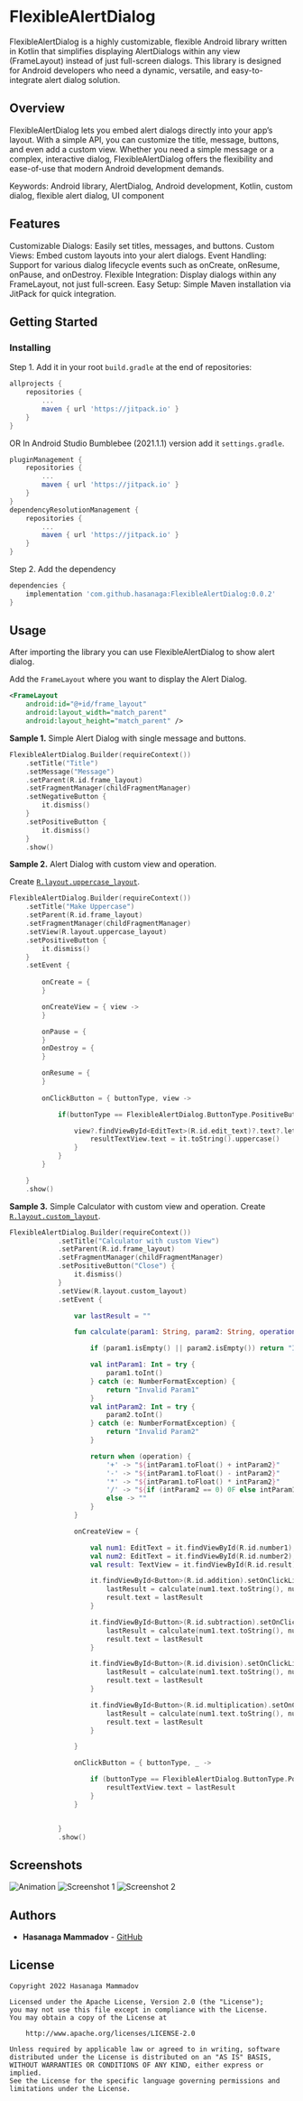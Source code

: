 # FlexibleAlertDialog

FlexibleAlertDialog is a highly customizable, flexible Android library written in Kotlin that simplifies displaying AlertDialogs within any view (FrameLayout) instead of just full-screen dialogs. This library is designed for Android developers who need a dynamic, versatile, and easy-to-integrate alert dialog solution.

## Overview
FlexibleAlertDialog lets you embed alert dialogs directly into your app’s layout. With a simple API, you can customize the title, message, buttons, and even add a custom view. Whether you need a simple message or a complex, interactive dialog, FlexibleAlertDialog offers the flexibility and ease-of-use that modern Android development demands.

Keywords: Android library, AlertDialog, Android development, Kotlin, custom dialog, flexible alert dialog, UI component

## Features
Customizable Dialogs: Easily set titles, messages, and buttons.
Custom Views: Embed custom layouts into your alert dialogs.
Event Handling: Support for various dialog lifecycle events such as onCreate, onResume, onPause, and onDestroy.
Flexible Integration: Display dialogs within any FrameLayout, not just full-screen.
Easy Setup: Simple Maven installation via JitPack for quick integration.




## Getting Started
### Installing

Step 1. Add it in your root ```build.gradle``` at the end of repositories:
```gradle
allprojects {
    repositories {
        ...
        maven { url 'https://jitpack.io' }
    }
}
```
OR
In Android Studio Bumblebee (2021.1.1) version add it ```settings.gradle```.
```gradle
pluginManagement {
    repositories {
        ...
        maven { url 'https://jitpack.io' }
    }
}
dependencyResolutionManagement {
    repositories {
        ...
        maven { url 'https://jitpack.io' }
    }
}
```

Step 2. Add the dependency
```gradle
dependencies {
    implementation 'com.github.hasanaga:FlexibleAlertDialog:0.0.2'
}
```

## Usage
After importing the library you can use FlexibleAlertDialog to show alert dialog.

Add the ```FrameLayout``` where you want to display the Alert Dialog.
```xml
<FrameLayout
    android:id="@+id/frame_layout"
    android:layout_width="match_parent"
    android:layout_height="match_parent" />
```

**Sample 1.** Simple Alert Dialog with single message and buttons.
```kotlin
FlexibleAlertDialog.Builder(requireContext())
    .setTitle("Title")
    .setMessage("Message")
    .setParent(R.id.frame_layout)
    .setFragmentManager(childFragmentManager)
    .setNegativeButton {
        it.dismiss()
    }
    .setPositiveButton {
        it.dismiss()
    }
    .show()
```

**Sample 2.** Alert Dialog with custom view and operation.

Create  [```R.layout.uppercase_layout```](sample/src/main/res/layout/uppercase_layout.xml).


```kotlin
FlexibleAlertDialog.Builder(requireContext())
    .setTitle("Make Uppercase")
    .setParent(R.id.frame_layout)
    .setFragmentManager(childFragmentManager)
    .setView(R.layout.uppercase_layout)
    .setPositiveButton {
        it.dismiss()
    }
    .setEvent {
    
        onCreate = {
        }

        onCreateView = { view ->
        }

        onPause = {
        }
        onDestroy = {
        }

        onResume = {
        }
        
        onClickButton = { buttonType, view ->

            if(buttonType == FlexibleAlertDialog.ButtonType.PositiveButton){

                view?.findViewById<EditText>(R.id.edit_text)?.text?.let {
                    resultTextView.text = it.toString().uppercase()
                }
            }
        }

    }
    .show()
```

**Sample 3.** Simple Calculator with custom view and operation.
Create  [```R.layout.custom_layout```](sample/src/main/res/layout/custom_layout.xml).
```kotlin
FlexibleAlertDialog.Builder(requireContext())
            .setTitle("Calculator with custom View")
            .setParent(R.id.frame_layout)
            .setFragmentManager(childFragmentManager)
            .setPositiveButton("Close") {
                it.dismiss()
            }
            .setView(R.layout.custom_layout)
            .setEvent {

                var lastResult = ""

                fun calculate(param1: String, param2: String, operation: Char): String {

                    if (param1.isEmpty() || param2.isEmpty()) return "Invalid params";

                    val intParam1: Int = try {
                        param1.toInt()
                    } catch (e: NumberFormatException) {
                        return "Invalid Param1"
                    }
                    val intParam2: Int = try {
                        param2.toInt()
                    } catch (e: NumberFormatException) {
                        return "Invalid Param2"
                    }

                    return when (operation) {
                        '+' -> "${intParam1.toFloat() + intParam2}"
                        '-' -> "${intParam1.toFloat() - intParam2}"
                        '*' -> "${intParam1.toFloat() * intParam2}"
                        '/' -> "${if (intParam2 == 0) 0F else intParam1.toFloat() / intParam2}"
                        else -> ""
                    }
                }

                onCreateView = {

                    val num1: EditText = it.findViewById(R.id.number1);
                    val num2: EditText = it.findViewById(R.id.number2);
                    val result: TextView = it.findViewById(R.id.result);

                    it.findViewById<Button>(R.id.addition).setOnClickListener {
                        lastResult = calculate(num1.text.toString(), num2.text.toString(), '+')
                        result.text = lastResult
                    }

                    it.findViewById<Button>(R.id.subtraction).setOnClickListener {
                        lastResult = calculate(num1.text.toString(), num2.text.toString(), '-')
                        result.text = lastResult
                    }

                    it.findViewById<Button>(R.id.division).setOnClickListener {
                        lastResult = calculate(num1.text.toString(), num2.text.toString(), '/')
                        result.text = lastResult
                    }

                    it.findViewById<Button>(R.id.multiplication).setOnClickListener {
                        lastResult = calculate(num1.text.toString(), num2.text.toString(), '*')
                        result.text = lastResult
                    }

                }

                onClickButton = { buttonType, _ ->

                    if (buttonType == FlexibleAlertDialog.ButtonType.PositiveButton) {
                        resultTextView.text = lastResult
                    }
                }


            }
            .show()
```


## Screenshots
![Animation](/docs/animation.gif)
![Screenshot 1](/docs/screenshot_1.png) ![Screenshot 2](/docs/screenshot_2.png)

## Authors

* **Hasanaga Mammadov** -  [GitHub](https://github.com/hasanaga)


## License

```
Copyright 2022 Hasanaga Mammadov

Licensed under the Apache License, Version 2.0 (the "License");
you may not use this file except in compliance with the License.
You may obtain a copy of the License at

    http://www.apache.org/licenses/LICENSE-2.0

Unless required by applicable law or agreed to in writing, software
distributed under the License is distributed on an "AS IS" BASIS,
WITHOUT WARRANTIES OR CONDITIONS OF ANY KIND, either express or implied.
See the License for the specific language governing permissions and
limitations under the License.
```
